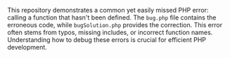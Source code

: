This repository demonstrates a common yet easily missed PHP error: calling a function that hasn't been defined. The `bug.php` file contains the erroneous code, while `bugSolution.php` provides the correction.  This error often stems from typos, missing includes, or incorrect function names. Understanding how to debug these errors is crucial for efficient PHP development.